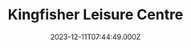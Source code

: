 ---
date: 2023-12-11T07:44:49.000Z
title: Kingfisher Leisure Centre
latitude: 52.03620184015773
longitude: 0.7340587308937416
category: checkin
---